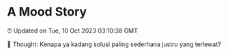 # A Mood Story

⏰ Updated on Tue, 10 Oct 2023 03:10:38 GMT

💭 Thought: Kenapa ya kadang solusi paling sederhana justru yang terlewat?

